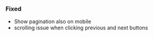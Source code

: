 ### Fixed 

- Show pagination also on mobile
- scrolling issue when clicking previous and next buttons
